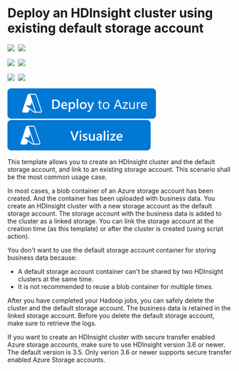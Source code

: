 # Deploy an HDInsight cluster using existing default storage account

<IMG SRC="https://azurequickstartsservice.blob.core.windows.net/badges/101-hdinsight-linux-with-existing-linked-storage-account/PublicLastTestDate.svg" />&nbsp;
<IMG SRC="https://azurequickstartsservice.blob.core.windows.net/badges/101-hdinsight-linux-with-existing-linked-storage-account/PublicDeployment.svg" />&nbsp;

<IMG SRC="https://azurequickstartsservice.blob.core.windows.net/badges/101-hdinsight-linux-with-existing-linked-storage-account/FairfaxLastTestDate.svg" />&nbsp;
<IMG SRC="https://azurequickstartsservice.blob.core.windows.net/badges/101-hdinsight-linux-with-existing-linked-storage-account/FairfaxDeployment.svg" />&nbsp;

<IMG SRC="https://azurequickstartsservice.blob.core.windows.net/badges/101-hdinsight-linux-with-existing-linked-storage-account/BestPracticeResult.svg" />&nbsp;
<IMG SRC="https://azurequickstartsservice.blob.core.windows.net/badges/101-hdinsight-linux-with-existing-linked-storage-account/CredScanResult.svg" />&nbsp;

<a href="https://portal.azure.com/#create/Microsoft.Template/uri/https%3A%2F%2Fraw.githubusercontent.com%2FAzure%2Fazure-quickstart-templates%2Fmaster%2F101-hdinsight-linux-with-existing-linked-storage-account%2Fazuredeploy.json" target="_blank">
    <img src="https://raw.githubusercontent.com/Azure/azure-quickstart-templates/master/1-CONTRIBUTION-GUIDE/images/deploytoazure.svg"/>
</a>
<a href="http://armviz.io/#/?load=https%3A%2F%2Fraw.githubusercontent.com%2FAzure%2Fazure-quickstart-templates%2Fmaster%2F101-hdinsight-linux-with-linked-default-storage-account%2Fazuredeploy.json" target="_blank">
    <img src="https://raw.githubusercontent.com/Azure/azure-quickstart-templates/master/1-CONTRIBUTION-GUIDE/images/visualizebutton.svg"/>
</a>

This template allows you to create an HDInsight cluster and the default storage account, and link to an existing storage account. This scenario shall be the most common usage case. 

In most cases, a blob container of an Azure storage account has been created. And the container has been uploaded with business data. You create an HDInsight cluster with a new storage account as the default storage account. The storage account with the business data is added to the cluster as a linked storage.  You can link the storage account at the creation time (as this template) or after the cluster is created (using script action).

You don't want to use the default storage account container for storing business data because:

- A default storage account container can't be shared by two HDInsight clusters at the same time.
- It is not recommended to reuse a blob container for multiple times. 

After you have completed your Hadoop jobs, you can safely delete the cluster and the default storage account. The business data is retained in the linked storage account.  Before you delete the default storage account, make sure to retrieve the logs.

If you want to create an HDInsight cluster with secure transfer enabled Azure storage accounts, make sure to use HDInsight version 3.6 or newer.  The default version is 3.5.  Only verion 3.6 or newer supports secure transfer enabled Azure Storage accounts.

